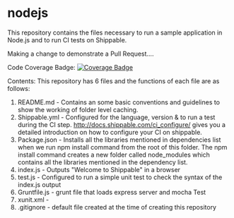 # nodejs
This repository contains the files necessary to run a sample application in Node.js and to run CI tests on Shippable.

Making a change to demonstrate a Pull Request....


Code Coverage Badge:
 [![Coverage Badge](https://api.shippable.com/projects/573ffd2b2a8192902e20eabe/coverageBadge?branch=master)](https://app.shippable.com/projects/573ffd2b2a8192902e20eabe)

Contents:
This repository has 6 files and the functions of each file are as follows:

1. README.md - Contains an some basic conventions and guidelines to show the working of folder level caching.
2. Shippable.yml - Configured for the language, version & to run a test during the CI step. http://docs.shippable.com/ci_configure/ gives you a detailed introduction on how to configure your CI on shippable.
3. Package.json - Installs all the libraries mentioned in dependencies list when we run npm install command from the root of this folder. The npm install command creates a new folder called node_modules which contains all the libraries mentioned in the dependency list.
4. index.js - Outputs "Welcome to Shippable" in a browser
5. test.js - Configured to run a simple unit test to check the syntax of the index.js output
6. Gruntfile.js - grunt file that loads express server and mocha Test
7. xunit.xml -
8. .gitignore - default file created at the time of creating this repository
